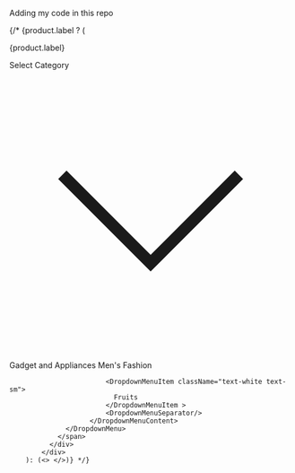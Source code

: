 Adding my code in this repo
 
 
 
 {/* {product.label ? (
            <div className='product_heading text-lg font-bold'>
              <div className='flex header_box  text-center '>
                <p className='text-lg md:text-4xl font-bold product_header p-1'>{product.label}</p>
                <span className='hidden md:flex items-center category_box font-normal text-sm md:text-lg xl:text-xl border border-[#F05A28] px-2'>
                  <p className=''>Select Category</p>
                  <DropdownMenu>
                      <DropdownMenuTrigger asChild>
                        <svg xmlns="http://www.w3.org/2000/svg" fill="none" viewBox="0 0 24 24" strokeWidth="1.5" stroke="currentColor" className="w-[20px] px-1">
                            <path  d="m19.5 8.25-7.5 7.5-7.5-7.5" />
                        </svg>
                      </DropdownMenuTrigger>
                        <DropdownMenuContent className='bg-[#F05A28]/[50%] max-w-[80px] shadow-xl -mt-1 z-10 fixed right-0 left-0'>
                            <DropdownMenuItem className="text-white text-sm">
                              Gadget and Appliances
                            </DropdownMenuItem>
                            <DropdownMenuSeparator/>
                            <DropdownMenuItem className="text-white text-sm">
                                Men&apos;s Fashion
                            </DropdownMenuItem>
                            <DropdownMenuSeparator/>

                            <DropdownMenuItem className="text-white text-sm">
                              Fruits
                            </DropdownMenuItem >
                            <DropdownMenuSeparator/>
                        </DropdownMenuContent>
                  </DropdownMenu>
                </span> 
              </div>
            </div>
        ): (<> </>)} */}

